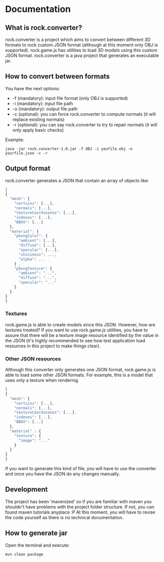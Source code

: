 # Documentation

## What is rock.converter?

rock.converter is a project which aims to convert between different 3D formats to rock custom JSON format (although at this moment only OBJ is supported).
rock.game.js has utilities to load 3D models using this custom JSON format.
rock.converter is a java project that generates an executable jar.

## How to convert between formats

You have the next options:

* -f (mandatory): input file format (only OBJ is supported)
* -i (mandatory): input file path
* -o (mandatory): output file path
* -c (optional): you can force rock.converter to compute normals (it will replace existing normals)
* -r (optional): you can say rock.converter to try to repair normals (it will only apply basic checks) 

Example:

```Batchfile
java -jar rock.converter-1.0.jar -f OBJ -i youfile.obj -o yourfile.json -c -r
```

## Output format

rock.converter generates a JSON that contain an array of objects like:

```javascript
[
{
  "mesh": {
    "vertices": [...],
    "normals": [...],
    "textureCoordinates": [...],
    "indexes": [...],
    "BBOX": [...]
  },
  "material": {
    "phongColor": {
      "ambient": [...],
      "diffuse": [...],
      "specular": [...],
      "shininess": ...,
      "alpha": ...
    } ,
    "phongTexture": {
      "ambient": "...",
      "diffuse": "...",
      "specular": "..."
    }
  }
}    
]
``` 

### Textures

rock.game.js is able to create models since this JSON. However, how are textures treated?
If you want to use rock.game.js utilities, you have to assure that there will be a texture image resource identified by the value in the JSON (it's highly recommended to see how test application load resources in this project to make things clear).

### Other JSON resources

Although this converter only generates one JSON format, rock.game.js is able to load some other JSON formats.
For example, this is a model that uses only a texture when rendering.

```javascript
[
{
  "mesh": {
    "vertices": [...],
    "normals": [...],
    "textureCoordinates": [...],
    "indexes": [...],
    "BBOX": [...]
  },
  "material" : {
    "texture": {
      "image": "..."
    }
  }
}
]
```

If you want to generate this kind of file, you will have to use the converter and once you have the JSON do any changes manually.

## Development

The project has been 'mavenized' so if you are familiar with maven you shouldn't have problems with the project folder structure. If not, you can found maven tutorials anyplace :P
At this moment, you will have to revise the code yourself as there is no technical documentation.

## How to generate jar

Open the terminal and execute:
```Batchfile
mvn clean package
```